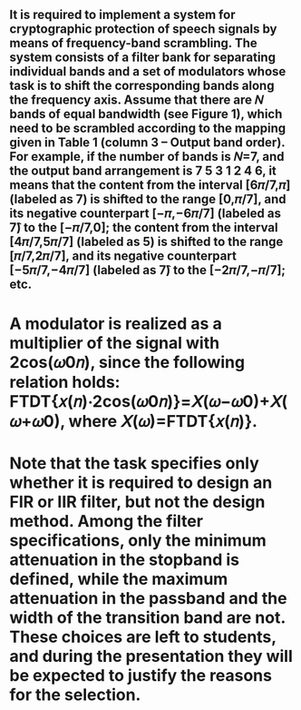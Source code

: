 ## It is required to implement a system for cryptographic protection of speech signals by means of frequency-band scrambling. The system consists of a filter bank for separating individual bands and a set of modulators whose task is to shift the corresponding bands along the frequency axis. Assume that there are 𝑁 bands of equal bandwidth (see Figure 1), which need to be scrambled according to the mapping given in Table 1 (column 3 – Output band order). For example, if the number of bands is 𝑁=7, and the output band arrangement is 7 5 3 1 2 4 6, it means that the content from the interval [6𝜋/7,𝜋] (labeled as 7) is shifted to the range [0,𝜋/7], and its negative counterpart [−𝜋,−6𝜋/7] (labeled as 7̂) to the [−𝜋/7,0]; the content from the interval [4𝜋/7,5𝜋/7] (labeled as 5) is shifted to the range [𝜋/7,2𝜋/7], and its negative counterpart [−5𝜋/7,−4𝜋/7] (labeled as 7̂) to the [−2𝜋/7,−𝜋/7]; etc.
# A modulator is realized as a multiplier of the signal with 2cos(𝜔0𝑛), since the following relation holds: FTDT{𝑥(𝑛)⋅2cos(𝜔0𝑛)}=𝑋(𝜔−𝜔0)+𝑋(𝜔+𝜔0), where 𝑋(𝜔)=FTDT{𝑥(𝑛)}.
# Note that the task specifies only whether it is required to design an FIR or IIR filter, but not the design method. Among the filter specifications, only the minimum attenuation in the stopband is defined, while the maximum attenuation in the passband and the width of the transition band are not. These choices are left to students, and during the presentation they will be expected to justify the reasons for the selection.
